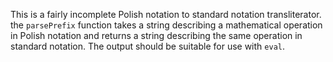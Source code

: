 This is a fairly incomplete Polish notation to standard notation transliterator.  the `parsePrefix` function takes a string describing a mathematical operation in Polish notation and returns a string describing the same operation in standard notation.  The output should be suitable for use with `eval`.
